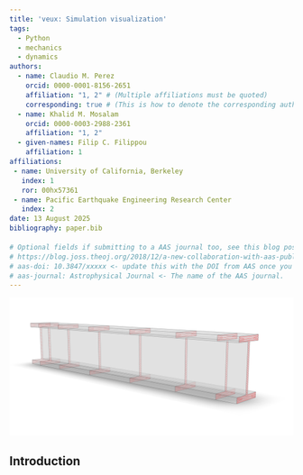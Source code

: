 ```yaml
---
title: 'veux: Simulation visualization'
tags:
  - Python
  - mechanics
  - dynamics
authors:
  - name: Claudio M. Perez
    orcid: 0000-0001-8156-2651
    affiliation: "1, 2" # (Multiple affiliations must be quoted)
    corresponding: true # (This is how to denote the corresponding author)
  - name: Khalid M. Mosalam
    orcid: 0000-0003-2988-2361
    affiliation: "1, 2"
  - given-names: Filip C. Filippou
    affiliation: 1
affiliations:
 - name: University of California, Berkeley
   index: 1
   ror: 00hx57361
 - name: Pacific Earthquake Engineering Research Center
   index: 2
date: 13 August 2025
bibliography: paper.bib

# Optional fields if submitting to a AAS journal too, see this blog post:
# https://blog.joss.theoj.org/2018/12/a-new-collaboration-with-aas-publishing
# aas-doi: 10.3847/xxxxx <- update this with the DOI from AAS once you know it.
# aas-journal: Astrophysical Journal <- The name of the AAS journal.
---
```


![](ForceFrame.png)

## Introduction


